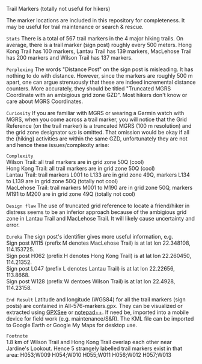Trail Markers (totally not useful for hikers)

The marker locations are included in this repository for completeness. It may be useful for trail maintenance or search & rescue.

`Stats` There is a total of 567 trail markers in the 4 major hiking trails. On average, there is a trail marker (sign post) roughly every 500 meters. Hong Kong Trail has 100 markers, Lantau Trail has 139 markers, MacLehose Trail has 200 markers and Wilson Trail has 137 markers. 

`Perplexing` The words "Distance Post" on the sign post is misleading. It has nothing to do with distance. However, since the markers are roughly 500 m apart, one can argue strenuously that these are indeed incremental distance counters. More accurately, they should be titled "Truncated MGRS Coordinate with an ambigious grid zone GZD". Most hikers don't know or care about MGRS Coordinates.

`Curiosity` If you are familiar with MGRS or wearing a Garmin watch with MGRS, when you come across a trail marker, you will notice that the Grid Reference (on the trail marker) is a truncated MGRS (100 m resolution) and the grid zone designator `GZD` is omitted.
That omission would be okay if all the (hiking) activities are within the same GZD, unfortunately they are not and hence these issues/complexity arise:

`Complexity`<br>
Wilson Trail: all trail markers are in grid zone 50Q (cool)<br>
Hong Kong Trail: all trail markers are in grid zone 50Q (cool)<br>
Lantau Trail: trail markers L001 to L133 are in grid zone 49Q, markers L134 to L139 are in grid zone 50Q (totally not cool)<br>
MacLehose Trail: trail markers M001 to M190 are in grid zone 50Q, markers M191 to M200 are in grid zone 49Q (totally not cool)<br>

`Design flaw` The use of truncated grid reference to locate a friend/hiker in distress seems to be an inferior approach because of the ambigious grid zone in Lantau Trail and MacLehose Trail. It will likely cause uncertainty and error. 

`Eureka` The sign post's identifier gives more useful information, e.g. 
<br>Sign post M115 (prefix M denotes MacLehose Trail) is at lat lon 22.348108, 114.153725. 
<br>Sign post H062 (prefix H denotes Hong Kong Trail) is at lat lon 22.260450, 114.21352. 
<br>Sign post L047 (prefix L denotes Lantau Trail) is at lat lon 22.22656, 113.8668. 
<br>Sign post W128 (prefix W dentoes Wilson Trail) is at lat lon 22.4928, 114.23158.

`End Result` Latitude and longitude (WGS84) for all the trail markers (sign posts) are contained in All-576-markers.gpx. They can be visualized or extracted using [GPXSee](http://www.gpxsee.org) or [notepad++](https://notepad-plus-plus.org/). If need be, imported into a mobile device for field work (e.g. maintenance/S&R). The KML file can be imported to Google Earth or Google My Maps for desktop use.

`Footnote` <br>1.8 km of Wilson Trail and Hong Kong Trail overlap each other near Jardine's Lookout. Hence 5 strangely labelled trail markers exist in that area: H053;W009 H054;W010 H055;W011 H056;W012 H057;W013
